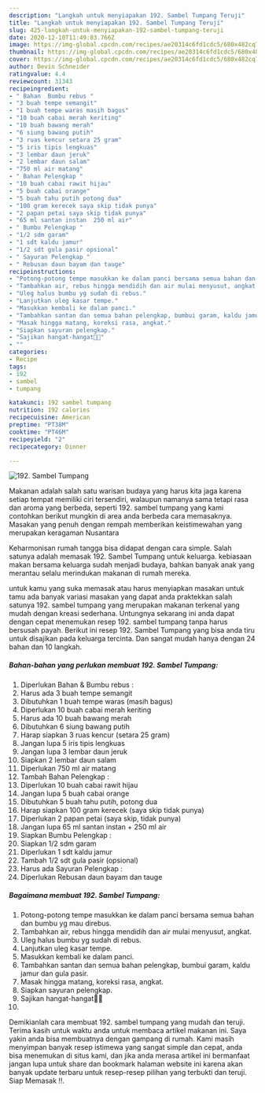 ```yaml
---
description: "Langkah untuk menyiapakan 192. Sambel Tumpang Teruji"
title: "Langkah untuk menyiapakan 192. Sambel Tumpang Teruji"
slug: 425-langkah-untuk-menyiapakan-192-sambel-tumpang-teruji
date: 2020-12-10T11:49:03.766Z
image: https://img-global.cpcdn.com/recipes/ae20314c6fd1cdc5/680x482cq70/192-sambel-tumpang-foto-resep-utama.jpg
thumbnail: https://img-global.cpcdn.com/recipes/ae20314c6fd1cdc5/680x482cq70/192-sambel-tumpang-foto-resep-utama.jpg
cover: https://img-global.cpcdn.com/recipes/ae20314c6fd1cdc5/680x482cq70/192-sambel-tumpang-foto-resep-utama.jpg
author: Devin Schneider
ratingvalue: 4.4
reviewcount: 31343
recipeingredient:
- " Bahan  Bumbu rebus "
- "3 buah tempe semangit"
- "1 buah tempe waras masih bagus"
- "10 buah cabai merah keriting"
- "10 buah bawang merah"
- "6 siung bawang putih"
- "3 ruas kencur setara 25 gram"
- "5 iris tipis lengkuas"
- "3 lembar daun jeruk"
- "2 lembar daun salam"
- "750 ml air matang"
- " Bahan Pelengkap "
- "10 buah cabai rawit hijau"
- "5 buah cabai orange"
- "5 buah tahu putih potong dua"
- "100 gram kerecek saya skip tidak punya"
- "2 papan petai saya skip tidak punya"
- "65 ml santan instan  250 ml air"
- " Bumbu Pelengkap "
- "1/2 sdm garam"
- "1 sdt kaldu jamur"
- "1/2 sdt gula pasir opsional"
- " Sayuran Pelengkap "
- " Rebusan daun bayam dan tauge"
recipeinstructions:
- "Potong-potong tempe masukkan ke dalam panci bersama semua bahan dan bumbu yg mau direbus."
- "Tambahkan air, rebus hingga mendidih dan air mulai menyusut, angkat."
- "Uleg halus bumbu yg sudah di rebus."
- "Lanjutkan uleg kasar tempe."
- "Masukkan kembali ke dalam panci."
- "Tambahkan santan dan semua bahan pelengkap, bumbui garam, kaldu jamur dan gula pasir."
- "Masak hingga matang, koreksi rasa, angkat."
- "Siapkan sayuran pelengkap."
- "Sajikan hangat-hangat💚🧡"
- ""
categories:
- Recipe
tags:
- 192
- sambel
- tumpang

katakunci: 192 sambel tumpang 
nutrition: 192 calories
recipecuisine: American
preptime: "PT38M"
cooktime: "PT46M"
recipeyield: "2"
recipecategory: Dinner

---
```



![192. Sambel Tumpang](https://img-global.cpcdn.com/recipes/ae20314c6fd1cdc5/680x482cq70/192-sambel-tumpang-foto-resep-utama.jpg)

Makanan adalah salah satu warisan budaya yang harus kita jaga karena setiap tempat memiliki ciri tersendiri, walaupun namanya sama tetapi rasa dan aroma yang berbeda, seperti 192. sambel tumpang yang kami contohkan berikut mungkin di area anda berbeda cara memasaknya. Masakan yang penuh dengan rempah memberikan keistimewahan yang merupakan keragaman Nusantara



Keharmonisan rumah tangga bisa didapat dengan cara simple. Salah satunya adalah memasak 192. Sambel Tumpang untuk keluarga. kebiasaan makan bersama keluarga sudah menjadi budaya, bahkan banyak anak yang merantau selalu merindukan makanan di rumah mereka.

untuk kamu yang suka memasak atau harus menyiapkan masakan untuk tamu ada banyak variasi masakan yang dapat anda praktekkan salah satunya 192. sambel tumpang yang merupakan makanan terkenal yang mudah dengan kreasi sederhana. Untungnya sekarang ini anda dapat dengan cepat menemukan resep 192. sambel tumpang tanpa harus bersusah payah.
Berikut ini resep 192. Sambel Tumpang yang bisa anda tiru untuk disajikan pada keluarga tercinta. Dan sangat mudah hanya dengan 24 bahan dan 10 langkah.


<!--inarticleads1-->

##### Bahan-bahan yang perlukan membuat 192. Sambel Tumpang:

1. Diperlukan  Bahan &amp; Bumbu rebus :
1. Harus ada 3 buah tempe semangit
1. Dibutuhkan 1 buah tempe waras (masih bagus)
1. Diperlukan 10 buah cabai merah keriting
1. Harus ada 10 buah bawang merah
1. Dibutuhkan 6 siung bawang putih
1. Harap siapkan 3 ruas kencur (setara 25 gram)
1. Jangan lupa 5 iris tipis lengkuas
1. Jangan lupa 3 lembar daun jeruk
1. Siapkan 2 lembar daun salam
1. Diperlukan 750 ml air matang
1. Tambah  Bahan Pelengkap :
1. Diperlukan 10 buah cabai rawit hijau
1. Jangan lupa 5 buah cabai orange
1. Dibutuhkan 5 buah tahu putih, potong dua
1. Harap siapkan 100 gram kerecek (saya skip tidak punya)
1. Diperlukan 2 papan petai (saya skip, tidak punya)
1. Jangan lupa 65 ml santan instan + 250 ml air
1. Siapkan  Bumbu Pelengkap :
1. Siapkan 1/2 sdm garam
1. Diperlukan 1 sdt kaldu jamur
1. Tambah 1/2 sdt gula pasir (opsional)
1. Harus ada  Sayuran Pelengkap :
1. Diperlukan  Rebusan daun bayam dan tauge




<!--inarticleads2-->

##### Bagaimana membuat  192. Sambel Tumpang:

1. Potong-potong tempe masukkan ke dalam panci bersama semua bahan dan bumbu yg mau direbus.
1. Tambahkan air, rebus hingga mendidih dan air mulai menyusut, angkat.
1. Uleg halus bumbu yg sudah di rebus.
1. Lanjutkan uleg kasar tempe.
1. Masukkan kembali ke dalam panci.
1. Tambahkan santan dan semua bahan pelengkap, bumbui garam, kaldu jamur dan gula pasir.
1. Masak hingga matang, koreksi rasa, angkat.
1. Siapkan sayuran pelengkap.
1. Sajikan hangat-hangat💚🧡
1. 




Demikianlah cara membuat 192. sambel tumpang yang mudah dan teruji. Terima kasih untuk waktu anda untuk membaca artikel makanan ini. Saya yakin anda bisa membuatnya dengan gampang di rumah. Kami masih menyimpan banyak resep istimewa yang sangat simple dan cepat, anda bisa menemukan di situs kami, dan jika anda merasa artikel ini bermanfaat jangan lupa untuk share dan bookmark halaman website ini karena akan banyak update terbaru untuk resep-resep pilihan yang terbukti dan teruji. Siap Memasak !!. 
